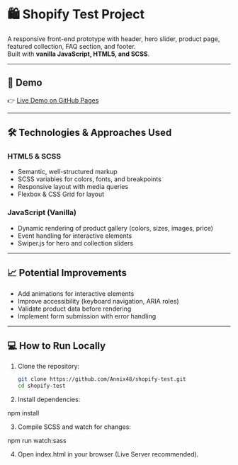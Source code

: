 # 🛍 Shopify Test Project

A responsive front-end prototype with header, hero slider, product page, featured collection, FAQ section, and footer.  
Built with **vanilla JavaScript, HTML5, and SCSS**.

---

## 🚀 Demo
👉 [Live Demo on GitHub Pages](https://annix48.github.io/shopify-school-homepage-anastasiia-mukhina/)

---

## 🛠 Technologies & Approaches Used

### HTML5 & SCSS
- Semantic, well-structured markup  
- SCSS variables for colors, fonts, and breakpoints  
- Responsive layout with media queries  
- Flexbox & CSS Grid for layout  

### JavaScript (Vanilla)
- Dynamic rendering of product gallery (colors, sizes, images, price)  
- Event handling for interactive elements  
- Swiper.js for hero and collection sliders  

---

## 📈 Potential Improvements
- Add animations for interactive elements  
- Improve accessibility (keyboard navigation, ARIA roles)  
- Validate product data before rendering  
- Implement form submission with error handling  

---

## 💻 How to Run Locally
1. Clone the repository:
   ```bash
   git clone https://github.com/Annix48/shopify-test.git
   cd shopify-test
2. Install dependencies:

npm install

3. Compile SCSS and watch for changes:

npm run watch:sass


4. Open index.html in your browser (Live Server recommended).